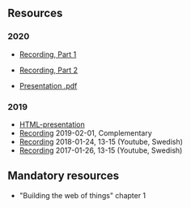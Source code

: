 ## Resources

### 2020
- [Recording, Part 1](https://youtu.be/1mIUHMyebs4)
- [Recording, Part 2](https://youtu.be/PaXaiXjpEwU)

- [Presentation .pdf](https://github.com/1dv527/syllabus/raw/master/lectures/01-webplatform/A%20Platform%20for%20Platforms.pdf)

### 2019
- [HTML-presentation](https://rawgit.com/1dv527/syllabus/master/lectures/01-webplatform/index.html#/)
- [Recording](https://youtu.be/6NPMxLOVhWE) 2019-02-01, Complementary
- [Recording](https://youtu.be/j6MOwEC5FRs) 2018-01-24, 13-15 (Youtube, Swedish)
- [Recording](https://youtu.be/l5x-Axv4-j0) 2017-01-26, 13-15 (Youtube, Swedish)

## Mandatory resources

- "Building the web of things" chapter 1